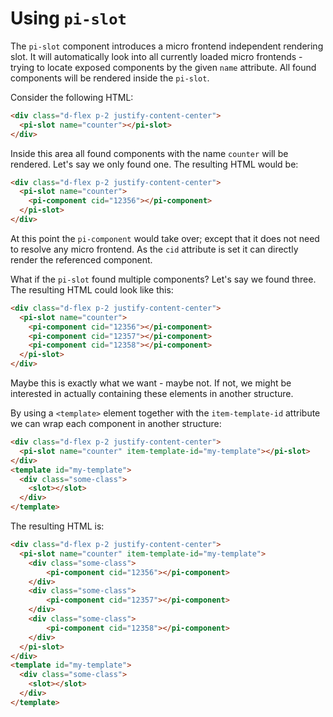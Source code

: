 # Using `pi-slot`

The `pi-slot` component introduces a micro frontend independent rendering slot. It will automatically look into all currently loaded micro frontends - trying to locate exposed components by the given `name` attribute. All found components will be rendered inside the `pi-slot`.

Consider the following HTML:

```html
<div class="d-flex p-2 justify-content-center">
  <pi-slot name="counter"></pi-slot>
</div>
```

Inside this area all found components with the name `counter` will be rendered. Let's say we only found one. The resulting HTML would be:

```html
<div class="d-flex p-2 justify-content-center">
  <pi-slot name="counter">
    <pi-component cid="12356"></pi-component>
  </pi-slot>
</div>
```

At this point the `pi-component` would take over; except that it does not need to resolve any micro frontend. As the `cid` attribute is set it can directly render the referenced component.

What if the `pi-slot` found multiple components? Let's say we found three. The resulting HTML could look like this:

```html
<div class="d-flex p-2 justify-content-center">
  <pi-slot name="counter">
    <pi-component cid="12356"></pi-component>
    <pi-component cid="12357"></pi-component>
    <pi-component cid="12358"></pi-component>
  </pi-slot>
</div>
```

Maybe this is exactly what we want - maybe not. If not, we might be interested in actually containing these elements in another structure.

By using a `<template>` element together with the `item-template-id` attribute we can wrap each component in another structure:

```html
<div class="d-flex p-2 justify-content-center">
  <pi-slot name="counter" item-template-id="my-template"></pi-slot>
</div>
<template id="my-template">
  <div class="some-class">
    <slot></slot>
  </div>
</template>
```

The resulting HTML is:

```html
<div class="d-flex p-2 justify-content-center">
  <pi-slot name="counter" item-template-id="my-template">
    <div class="some-class">
        <pi-component cid="12356"></pi-component>
    </div>
    <div class="some-class">
        <pi-component cid="12357"></pi-component>
    </div>
    <div class="some-class">
        <pi-component cid="12358"></pi-component>
    </div>
  </pi-slot>
</div>
<template id="my-template">
  <div class="some-class">
    <slot></slot>
  </div>
</template>
```
